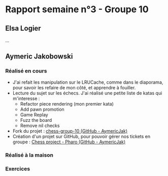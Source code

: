 # Rapport semaine n°3 - Groupe 10

## Elsa Logier

...

## Aymeric Jakobowski

### Réalisé en cours

- J'ai refait les manipulation sur le LRUCache, comme dans le diaporama, pour savoir les refaire de mon côté, et apprendre à fouiller.
- Lecture du sujet sur les échecs. J'ai réalisé une petite liste de katas qui m'interesse :
    - Refactor piece rendering (mon premier kata)
    - Add pawn promotion
    - Game Replay
    - Fuzz the board
    - Remove nil checks
- Fork du projet : [chess-group-10 (GitHub - AymericJak)](https://github.com/AymericJak/chess-group-10)
- Création d'un projet sur GitHub, pour pouvoir gérer nos tickets en groupe : [Chess project - Pharo (GitHub - AymericJak)](https://github.com/users/AymericJak/projects/2)

### Réalisé à la maison


### Exercices
